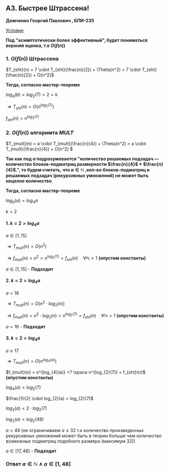 ## A3. Быстрее Штрассена!

**Демченко Георгий Павлович , БПИ-235**

[Условие](https://github.com/AvtorPaka/Alg-DS/blob/master/src/SET_2/AnalysisTasks/specs/spec_3.pdf)

**Под "асимптотически более эффективный", будет пониматься верхняя оценка, т.е $O(f(n))$**

### 1. $O(f(n))$ Штрассена

$T_{sht}(n) = 7 \cdot T_{sht}(\frac{n}{2}) + \Theta(n^2) = 7 \cdot T_{sht}(\frac{n}{2}) + O(n^2)$

**Тогда, согласно мастер-теореме**

$log_{a}(b) = log_{2}(7) > 2 = k$

$\Rightarrow T_{sht}(n) = O(n^{log_{2}(7)})$

$f_{sht}(n) = n^{log_{2}(7)}$

### 2. $O(f(n))$ алгоримта $MULT$

$T_{mult}(n) = a \cdot T_{mult}(\frac{n}{4}) + \Theta(n^2) = a \cdot T_{mult}(\frac{n}{4}) + O(n^2) $

**Так как под $a$ подразумевается "количество решаемых подзадач — количество блоков-подматриц размерности $\frac{n}{4}$ × $\frac{n}{4}$.", то будем считать, что $a \in \mathbb{N}$ ,кол-во блоков-подматриц и решаемых подзадач (рекурсивных умножений) не может быть нецелое количество**

**Тогда, согласно мастер-теореме**

$log_{b}(a) = log_{4}{a}$

$k = 2$

#### 1. $k = 2 > log_{4}{a}$

$a \in [1, 15]$

$\Rightarrow T_{mult}(n) = O(n^2)$

$\Rightarrow f_{mult}(n) = n^2 < n^{log_{2}(7)} = f_{sht}(n) \quad \forall \mathbb{N} > 1$ **(опустим константы)**

$a \in [1, 15]$ - **Подходит**

#### 2. $k = 2 = log_{4}{a}$

$a = 16$

$\Rightarrow T_{mult}(n) = O(n^2 \cdot log_{2}(n))$

$\Rightarrow f_{mult}(n) = n^2 \cdot log_{2}(n) < n^{log_{2}(7)} = f_{sht}(n) \quad \forall \mathbb{N} > 1$ **(опустим константы)**

$a = 16$ - **Подходит**

#### 3. $k = 2 < log_{4}{a}$

$a \geq 17$

$\Rightarrow T_{mult}(n) = O(n^{log_{4}(a)})$

$f_{mult}(n) = n^{log_{4}(a)} <? \space n^{log_{2}(7)} = f_{sht}(n)$ **(опустим константы)**

$log_{4}(a) < log_{2}(7)$

$\frac{1}{2} \cdot log_{2}(a) < log_{2}(7)$

$log_{2}(a) < 2 \cdot log_{2}(7)$

$log_{2}(a) < log_{2}(49)$

$a < 49$ (не ограничиваем $a \leq 32$ т.к количество произведенных рекурсивных умножений может быть в теории больше чем количество возможных подматриц подобного размера (максимум 32))

$a \in [17, 48]$ -  **Подходит**

### Ответ $a \in \mathbb{N} \land a \in [1, 48]$